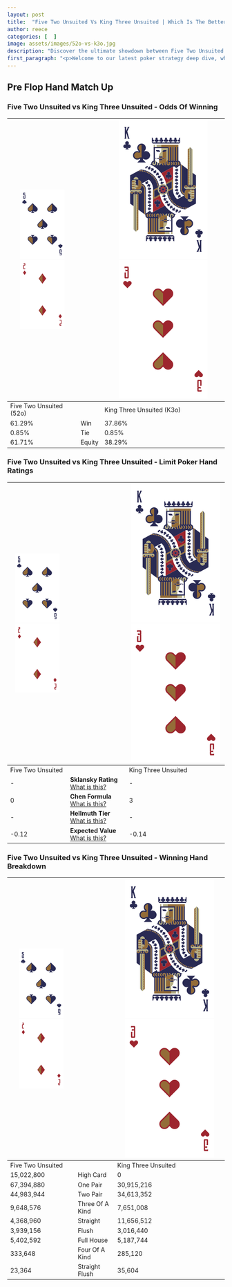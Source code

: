 ```yaml
---
layout: post
title:  "Five Two Unsuited Vs King Three Unsuited | Which Is The Better Hand In Poker? A Complete Guide"
author: reece
categories: [  ]
image: assets/images/52o-vs-k3o.jpg
description: "Discover the ultimate showdown between Five Two Unsuited and King Three Unsuited in poker! Uncover the odds, strategies, and scenarios where one hand triumphs over the other. Get ready to up your poker game with this thrilling analysis."
first_paragraph: "<p>Welcome to our latest poker strategy deep dive, where we're pitting two distinct hands against each other in a high-stakes showdown: Five Two Unsuited vs King Three Unsuited.</p><p>In the dynamic world of poker, every decision counts, and knowing which hand holds the upper hand is key to your success at the table.</p><p>In this article, we'll dissect these two hands, explore the scenarios where one dominates the other, and equip you with the knowledge to make strategic choices that can tip the odds in your favor.</p><p>Get ready to unravel the intriguing dynamics of these poker hands and elevate your game to new heights.</p>"
---
```




[comment]: # (sp0)

## Pre Flop Hand Match Up

<div class="table hand-ratings" markdown="1"> 



### Five Two Unsuited vs King Three Unsuited - Odds Of Winning


    
| ![image info](assets/images/hand1/5.png) ![image info](assets/images/hand1/2o.png) |  | ![image info](assets/images/hand2/K.png) ![image info](assets/images/hand2/3o.png) |
| -------- | -------- | -------- |
| Five Two Unsuited (52o) |  | King Three Unsuited (K3o) |
| 61.29% | Win | 37.86% |
| 0.85% | Tie | 0.85% |
| 61.71% | Equity | 38.29% |




[comment]: # (sp1)



### Five Two Unsuited vs King Three Unsuited - Limit Poker Hand Ratings


    
| ![image info](assets/images/hand1/5.png) ![image info](assets/images/hand1/2o.png) |  | ![image info](assets/images/hand2/K.png) ![image info](assets/images/hand2/3o.png) |
| -------- | -------- | -------- |
| Five Two Unsuited |  | King Three Unsuited |
| - | **Sklansky Rating** [What is this?](/sklansky-rating-explained) | - |
| 0 | **Chen Formula** [What is this?](/chen-formula-explained) | 3 |
| - | **Hellmuth Tier** [What is this?](/Hellmuth-tier-explained) | - |
| -0.12 | **Expected Value** [What is this?](/expected-value-explained) | -0.14 |




[comment]: # (sp2)



### Five Two Unsuited vs King Three Unsuited - Winning Hand Breakdown


    
| ![image info](assets/images/hand1/5.png) ![image info](assets/images/hand1/2o.png) |  | ![image info](assets/images/hand2/K.png) ![image info](assets/images/hand2/3o.png) |
| -------- | -------- | -------- |
| Five Two Unsuited |  | King Three Unsuited |
| 15,022,800 | High Card | 0 |
| 67,394,880 | One Pair | 30,915,216 |
| 44,983,944 | Two Pair | 34,613,352 |
| 9,648,576 | Three Of A Kind | 7,651,008 |
| 4,368,960 | Straight | 11,656,512 |
| 3,939,156 | Flush | 3,016,440 |
| 5,402,592 | Full House | 5,187,744 |
| 333,648 | Four Of A Kind | 285,120 |
| 23,364 | Straight Flush | 35,604 |




[comment]: # (sp3)



</div>

[comment]: # (sp4)



[comment]: # (sp5)

